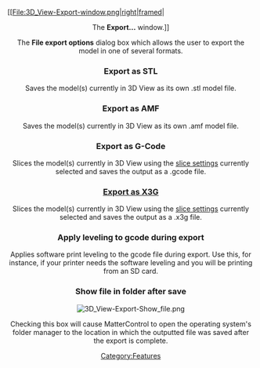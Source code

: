 \[\[[File:3D\_View-Export-window.png|right|framed](File:3D_View-Export-window.png%7Cright%7Cframed)|

<center>

The **Export...** window.\]\]

The **File export options** dialog box which allows the user to export
the model in one of several formats.

### Export as STL

Saves the model(s) currently in 3D View as its own .stl model file.

### Export as AMF

Saves the model(s) currently in 3D View as its own .amf model file.

### Export as G-Code

Slices the model(s) currently in 3D View using the [slice
settings](settings) currently selected and saves the output
as a .gcode file.

### [Export as X3G](export-g-code-as-x3g)

Slices the model(s) currently in 3D View using the [slice
settings](settings) currently selected and saves the output
as a .x3g file.

### Apply leveling to gcode during export

Applies software print leveling to the gcode file during export. Use
this, for instance, if your printer needs the software leveling and you
will be printing from an SD card.

### Show file in folder after save

![3D\_View-Export-Show\_file.png](http://wiki.mattercontrol.com/images/4/4d/3D_View-Export-Show_file.png
"3D_View-Export-Show_file.png")

Checking this box will cause MatterControl to open the operating
system's folder manager to the location in which the outputted file was
saved after the export is complete.

[Category:Features](category:features)
